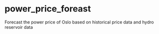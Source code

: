# power_price_foreast
Forecast the power price of Oslo based on historical price data and hydro reservoir data
